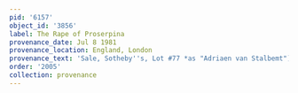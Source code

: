 ```yaml
---
pid: '6157'
object_id: '3856'
label: The Rape of Proserpina
provenance_date: Jul 8 1981
provenance_location: England, London
provenance_text: 'Sale, Sotheby''s, Lot #77 *as "Adriaen van Stalbemt")'
order: '2005'
collection: provenance
---
```


